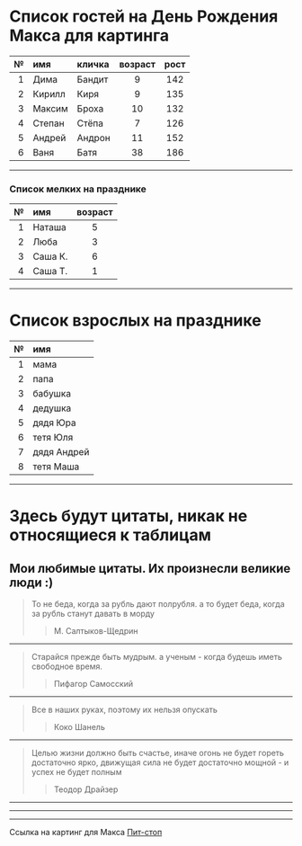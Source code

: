 # Список гостей на День Рождения Макса для картинга

№  | имя    |кличка | возраст | рост
---:|:--------|:-------|:---------:|:------:
1 | Дима   | Бандит  | 9       | 142
2 | Кирилл | Киря    | 9       | 135
3 | Максим | Броха | 10 | 132
4 | Степан  | Стёпа | 7 | 126
5 | Андрей | Андрон | 11 | 152
6 | Ваня | Батя | 38 | 186
----

### Список мелких на празднике
№ | имя | возраст 
---:| :--------|:---:
1 | Наташа | 5
2 | Люба | 3
3 | Саша К. | 6
4 | Саша Т. | 1
---

# Список взрослых на празднике

№ | имя 
---:| :-----
1 | мама
2 | папа
3 | бабушка
4 | дедушка
5 | дядя Юра
6 | тетя Юля
7 | дядя Андрей
8 | тетя Маша
---

# Здесь будут цитаты, никак не относящиеся к таблицам

## Мои любимые цитаты. Их произнесли великие люди :)

> То не беда, когда за рубль дают полрубля. а то будет беда, когда за рубль станут давать в морду
>> М. Салтыков-Щедрин
---

> Старайся прежде быть мудрым. а ученым - когда будешь иметь свободное время.
>> Пифагор Самосский
---

> Все в наших руках, поэтому их нельзя опускать
>> Коко Шанель
---

> Целью жизни должно быть счастье, иначе огонь не будет гореть достаточно ярко, движущая сила не будет достаточно мощной - и успех не будет полным
>> Теодор Драйзер
---
---
---

Ссылка на картинг для Макса [Пит-стоп][1]

[1]: https://karting-spb.ru/trassy/pitstop-premium/ "Переход на сайт картинга"